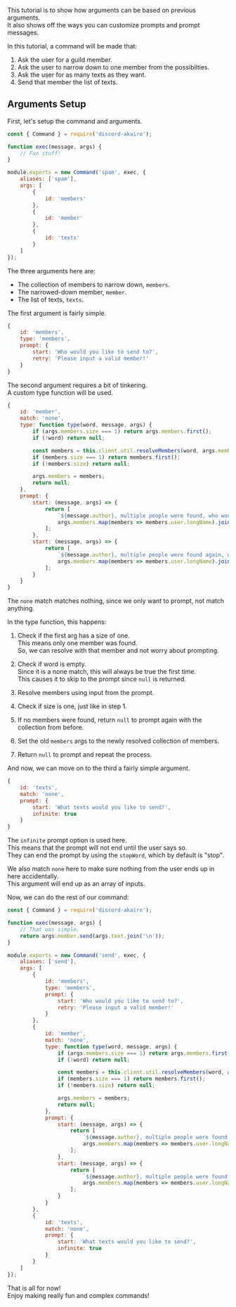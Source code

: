 This tutorial is to show how arguments can be based on previous arguments.  
It also shows off the ways you can customize prompts and prompt messages.  

In this tutorial, a command will be made that:
1. Ask the user for a guild member.
2. Ask the user to narrow down to one member from the possibilties.
3. Ask the user for as many texts as they want.
4. Send that member the list of texts.

## Arguments Setup

First, let's setup the command and arguments.

```js
const { Command } = require('discord-akairo');

function exec(message, args) {
    // Fun stuff!
}

module.exports = new Command('spam', exec, {
    aliases: ['spam'],
    args: [
        {
            id: 'members'
        },
        {
            id: 'member'
        },
        {
            id: 'texts'
        }
    ]
});
```

The three arguments here are:
- The collection of members to narrow down, `members`.
- The narrowed-down member, `member`.
- The list of texts, `texts`.

The first argument is fairly simple.

```js
{
    id: 'members',
    type: 'members',
    prompt: {
        start: 'Who would you like to send to?',
        retry: 'Please input a valid member!'
    }
}
```

The second argument requires a bit of tinkering.  
A custom type function will be used.  

```js
{
    id: 'member',
    match: 'none',
    type: function type(word, message, args) {
        if (args.members.size === 1) return args.members.first();
        if (!word) return null;

        const members = this.client.util.resolveMembers(word, args.members);
        if (members.size === 1) return members.first();
        if (!members.size) return null;

        args.members = members;
        return null;
    },
    prompt: {
        start: (message, args) => {
            return [
                `${message.author}, multiple people were found, who would you like?`,
                args.members.map(members => members.user.longName).join(', ')
            ];
        },
        start: (message, args) => {
            return [
                `${message.author}, multiple people were found again, who would you like?`,
                args.members.map(members => members.user.longName).join(', ')
            ];
        }
    }
}
```

The `none` match matches nothing, since we only want to prompt, not match anything.  

In the type function, this happens:  
1. Check if the first arg has a size of one.  
This means only one member was found.  
So, we can resolve with that member and not worry about prompting.

2. Check if word is empty.  
Since it is a none match, this will always be true the first time.  
This causes it to skip to the prompt since `null` is returned.

3. Resolve members using input from the prompt.

4. Check if size is one, just like in step 1.

5. If no members were found, return `null` to prompt again with the collection from before.

6. Set the old `members` args to the newly resolved collection of members.

7. Return `null` to prompt and repeat the process.

And now, we can move on to the third a fairly simple argument.

```js
{
    id: 'texts',
    match: 'none',
    prompt: {
        start: 'What texts would you like to send?',
        infinite: true
    }
}
```

The `infinite` prompt option is used here.  
This means that the prompt will not end until the user says so.  
They can end the prompt by using the `stopWord`, which by default is "stop".  

We also match `none` here to make sure nothing from the user ends up in here accidentally.  
This argument will end up as an array of inputs.  

Now, we can do the rest of our command:  

```js
const { Command } = require('discord-akairo');

function exec(message, args) {
    // That was simple.
    return args.member.send(args.text.join('\n'));
}

module.exports = new Command('send', exec, {
    aliases: ['send'],
    args: [
        {
            id: 'members',
            type: 'members',
            prompt: {
                start: 'Who would you like to send to?',
                retry: 'Please input a valid member!'
            }
        },
        {
            id: 'member',
            match: 'none',
            type: function type(word, message, args) {
                if (args.members.size === 1) return args.members.first();
                if (!word) return null;

                const members = this.client.util.resolveMembers(word, args.members);
                if (members.size === 1) return members.first();
                if (!members.size) return null;

                args.members = members;
                return null;
            },
            prompt: {
                start: (message, args) => {
                    return [
                        `${message.author}, multiple people were found, who would you like?`,
                        args.members.map(members => members.user.longName).join(', ')
                    ];
                },
                start: (message, args) => {
                    return [
                        `${message.author}, multiple people were found again, who would you like?`,
                        args.members.map(members => members.user.longName).join(', ')
                    ];
                }
            }
        },
        {
            id: 'texts',
            match: 'none',
            prompt: {
                start: 'What texts would you like to send?',
                infinite: true
            }
        }
    ]
});
```

That is all for now!  
Enjoy making really fun and complex commands!  
